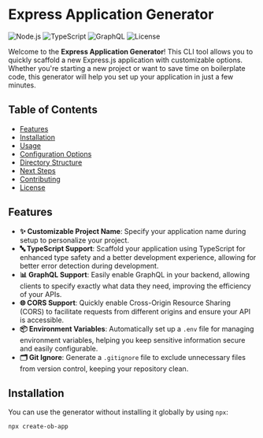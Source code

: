 # Express Application Generator

![Node.js](https://img.shields.io/badge/Node.js-v18.0.0-brightgreen) ![TypeScript](https://img.shields.io/badge/TypeScript-v5.2.0-blue) ![GraphQL](https://img.shields.io/badge/GraphQL-v16.6.0-e10098) ![License](https://img.shields.io/badge/License-MIT-yellow.svg)

Welcome to the **Express Application Generator**! This CLI tool allows you to quickly scaffold a new Express.js application with customizable options. Whether you're starting a new project or want to save time on boilerplate code, this generator will help you set up your application in just a few minutes.

## Table of Contents

- [Features](#features)
- [Installation](#installation)
- [Usage](#usage)
- [Configuration Options](#configuration-options)
- [Directory Structure](#directory-structure)
- [Next Steps](#next-steps)
- [Contributing](#contributing)
- [License](#license)

## Features

- **✨ Customizable Project Name**: Specify your application name during setup to personalize your project.
- **🔤 TypeScript Support**: Scaffold your application using TypeScript for enhanced type safety and a better development experience, allowing for better error detection during development.
- **📊 GraphQL Support**: Easily enable GraphQL in your backend, allowing clients to specify exactly what data they need, improving the efficiency of your APIs.
- **🌐 CORS Support**: Quickly enable Cross-Origin Resource Sharing (CORS) to facilitate requests from different origins and ensure your API is accessible.
- **📦 Environment Variables**: Automatically set up a `.env` file for managing environment variables, helping you keep sensitive information secure and easily configurable.
- **🗂️ Git Ignore**: Generate a `.gitignore` file to exclude unnecessary files from version control, keeping your repository clean.

## Installation

You can use the generator without installing it globally by using `npx`:

```bash
npx create-ob-app
